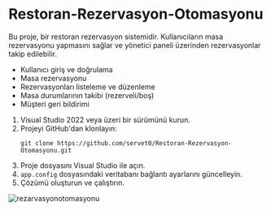 # Restoran-Rezervasyon-Otomasyonu

Bu proje, bir restoran rezervasyon sistemidir. Kullanıcıların masa rezervasyonu yapmasını sağlar ve yönetici paneli üzerinden rezervasyonlar takip edilebilir.

- Kullanıcı giriş ve doğrulama
- Masa rezervasyonu
- Rezervasyonları listeleme ve düzenleme
- Masa durumlarının takibi (rezerveli/boş)
- Müşteri geri bildirimi

1. Visual Studio 2022 veya üzeri bir sürümünü kurun.
2. Projeyi GitHub'dan klonlayın:
   ```
   git clone https://github.com/servet0/Restoran-Rezervasyon-Otomasyonu.git
   ```
3. Proje dosyasını Visual Studio ile açın.
4. `app.config` dosyasındaki veritabanı bağlantı ayarlarını güncelleyin.
5. Çözümü oluşturun ve çalıştırın.

![rezarvasyonotomasyonu](https://github.com/user-attachments/assets/5b45eeba-111e-48d5-a17d-2997c5404111)

